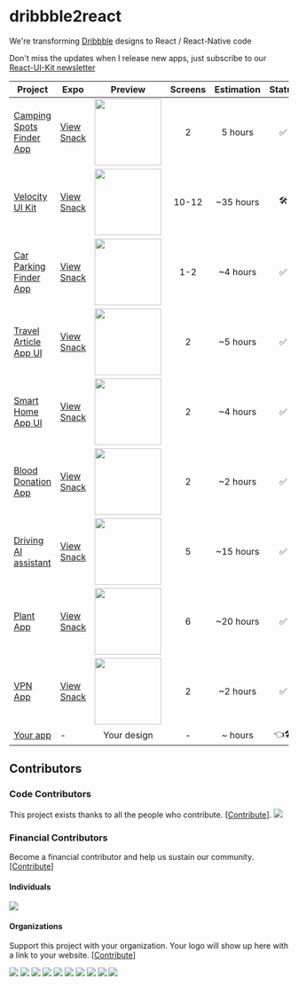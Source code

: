 # dribbble2react
We're transforming [Dribbble](https://dribbble.com/) designs to React / React-Native code

Don't miss the updates when I release new apps, just subscribe to our [React-UI-Kit newsletter](https://react-ui-kit.com/)


| Project | Expo | Preview | Screens | Estimation | Status |
| ------ | ------ | :------: | :------: | :------: | :------: |
| [Camping Spots Finder App](https://dribbble.com/shots/5765449-Camping-Spots-Finder-App-Day-364-365-Project365/attachments/1243964) | [View Snack](https://snack.expo.io/@react-ui-kit/camping-spots-finder-app) | <img src="https://cdn.dribbble.com/users/386883/screenshots/5765449/attachments/1243964/30122018-design.png" width="120" /> | 2 | 5 hours | :white_check_mark: |
| [Velocity UI Kit](https://www.invisionapp.com/inside-design/design-resources/design-system-dashboard-ui-kit/) | [View Snack](https://snack.expo.io/@react-ui-kit/velocity-ui-kit) | <img src="https://s3.amazonaws.com/www-inside-design/uploads/2019/01/velocity-gallery-md-4.png" width="120" /> | 10-12 | ~35 hours | :hammer_and_wrench: |
| [Car Parking Finder App](https://dribbble.com/shots/5361780-Car-Parking-Finder-App-Day-280-365-Project365/attachments/1162528) | [View Snack](https://snack.expo.io/@react-ui-kit/car-parking-finder-app) | <img src="https://cdn.dribbble.com/users/386883/screenshots/5361780/attachments/1162528/07102018-design.png" width="120" /> | 1-2 | ~4 hours | :white_check_mark: |
| [Travel Article App UI](https://dribbble.com/shots/5717917-Travel-Article-Application/attachments/1234851) | [View Snack](https://snack.expo.io/@react-ui-kit/travel-article-app-ui) | <img src="https://cdn.dribbble.com/users/1631607/screenshots/5717917/attachments/1234851/____-1.0.png" width="120" /> | 2 | ~5 hours | :white_check_mark: |
| [Smart Home App UI](https://dribbble.com/shots/4585243-Smart-Home-App-Ui/attachments/1036679) | [View Snack](https://snack.expo.io/@react-ui-kit/smart-home-app-ui) | <img src="https://cdn.dribbble.com/users/968354/screenshots/4585243/attachments/1036679/smart_home_app_ui_attachment.png" width="120" /> | 2 | ~4 hours | :white_check_mark: |
| [Blood Donation App](https://dribbble.com/shots/5755829-Blood-Donation-App-Day-361-365-Project365/attachments/1242361) | [View Snack](https://snack.expo.io/@react-ui-kit/blood-donation-app) | <img src="https://cdn.dribbble.com/users/386883/screenshots/5755829/attachments/1242361/27122018-design.png" width="120" /> | 2 | ~2 hours | :white_check_mark: |
| [Driving AI assistant](https://dribbble.com/shots/4560198-Driving-AI-assistant/attachments/1031428) | [View Snack](https://snack.expo.io/@react-ui-kit/driving-ai-assistant) | <img src="https://cdn.dribbble.com/users/389060/screenshots/4560198/attachments/1031428/expanded.png" width="120" /> | 5 | ~15 hours | :white_check_mark: | 
| [Plant App](https://dribbble.com/shots/4569970-Plant-Freebie-2-Dribbble-Invites/attachments/1033490) | [View Snack](https://snack.expo.io/@react-ui-kit/plant-app) | <img src="https://cdn.dribbble.com/users/1002086/screenshots/4569970/attachments/1033490/hd.png" width="120" /> | 6 | ~20 hours | :white_check_mark: |
| [VPN App](https://project365.design/2018/10/05/day-278-vpn-mobile-app-ui-kit-sketch-freebie/) | [View Snack](https://expo.io/snacks/@react-ui-kit) | <img src="https://project365.design/wp-content/uploads/2018/10/05102018-design.png" width="120" /> | 2 | ~2 hours | :white_check_mark: |
| [Your app](https://github.com/react-ui-kit/dribbble2react/issues/new?assignees=&labels=&template=feature_request.md&title=) | - | Your design | - | ~ hours | :point_left::hammer_and_wrench: |

## Contributors

### Code Contributors

This project exists thanks to all the people who contribute. [[Contribute](CONTRIBUTING.md)].
<a href="https://github.com/react-ui-kit/dribbble2react/graphs/contributors"><img src="https://opencollective.com/dribbble2react/contributors.svg?width=890&button=false" /></a>

### Financial Contributors

Become a financial contributor and help us sustain our community. [[Contribute](https://opencollective.com/dribbble2react/contribute)]

#### Individuals

<a href="https://opencollective.com/dribbble2react"><img src="https://opencollective.com/dribbble2react/individuals.svg?width=890"></a>

#### Organizations

Support this project with your organization. Your logo will show up here with a link to your website. [[Contribute](https://opencollective.com/dribbble2react/contribute)]

<a href="https://opencollective.com/dribbble2react/organization/0/website"><img src="https://opencollective.com/dribbble2react/organization/0/avatar.svg"></a>
<a href="https://opencollective.com/dribbble2react/organization/1/website"><img src="https://opencollective.com/dribbble2react/organization/1/avatar.svg"></a>
<a href="https://opencollective.com/dribbble2react/organization/2/website"><img src="https://opencollective.com/dribbble2react/organization/2/avatar.svg"></a>
<a href="https://opencollective.com/dribbble2react/organization/3/website"><img src="https://opencollective.com/dribbble2react/organization/3/avatar.svg"></a>
<a href="https://opencollective.com/dribbble2react/organization/4/website"><img src="https://opencollective.com/dribbble2react/organization/4/avatar.svg"></a>
<a href="https://opencollective.com/dribbble2react/organization/5/website"><img src="https://opencollective.com/dribbble2react/organization/5/avatar.svg"></a>
<a href="https://opencollective.com/dribbble2react/organization/6/website"><img src="https://opencollective.com/dribbble2react/organization/6/avatar.svg"></a>
<a href="https://opencollective.com/dribbble2react/organization/7/website"><img src="https://opencollective.com/dribbble2react/organization/7/avatar.svg"></a>
<a href="https://opencollective.com/dribbble2react/organization/8/website"><img src="https://opencollective.com/dribbble2react/organization/8/avatar.svg"></a>
<a href="https://opencollective.com/dribbble2react/organization/9/website"><img src="https://opencollective.com/dribbble2react/organization/9/avatar.svg"></a>
